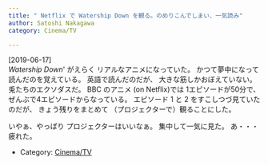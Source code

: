 ```yaml
---
title: " Netflix で Watership Down を観る。のめりこんでしまい、一気読み"
author: Satoshi Nakagawa
category: Cinema/TV

---
```


[2019-06-17]  
 _Watership Down_' がえらく
リアルなアニメになっていた。
かつて夢中になって読んだのを覚えている。
英語で読んだのだが、
大きな筋しかおぼえていない。
兎たちのエクソダスだ。
BBC のアニメ (on Netflix)では
1エピソードが50分で、
ぜんぶで4エピソードからなっている。
エピソード 1 と 2 をすこしつづ見ていたのだが、
きょう残りをまとめて
（プロジェクターで）観ることにした。

 いやぁ、やっぱり
プロジェクターはいいなぁ。
集中して一気に見た。
あ・・・疲れた。

- Category: [Cinema/TV](/categories.html#Cinema/TV)

